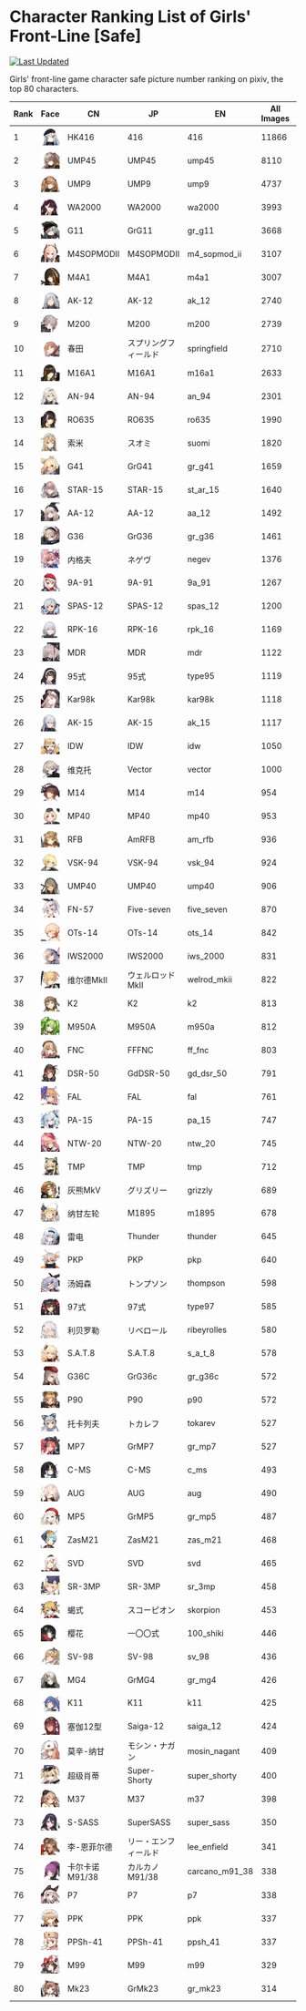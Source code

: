 # Character Ranking List of Girls' Front-Line [Safe]

[![Last Updated](https://img.shields.io/endpoint?url=https://gist.githubusercontent.com/narugo1992/254442dea2e77cf46366df97f499242f/raw/data_last_update.json)](https://huggingface.co/datasets/deepghs/game_characters)

Girls' front-line game character safe picture number ranking on pixiv, the top 80 characters. 

|   Rank | Face                                                | CN         | JP           | EN             |   All Images |   R18 Images |
|--------|-----------------------------------------------------|------------|--------------|----------------|--------------|--------------|
|      1 | ![416](./images/logo_416.png)                       | HK416      | 416          | 416            |        11866 |         1642 |
|      2 | ![ump45](./images/logo_ump45.png)                   | UMP45      | UMP45        | ump45          |         8110 |          865 |
|      3 | ![ump9](./images/logo_ump9.png)                     | UMP9       | UMP9         | ump9           |         4737 |          452 |
|      4 | ![wa2000](./images/logo_wa2000.png)                 | WA2000     | WA2000       | wa2000         |         3993 |          513 |
|      5 | ![gr_g11](./images/logo_gr_g11.png)                 | G11        | GrG11        | gr_g11         |         3668 |          277 |
|      6 | ![m4_sopmod_ii](./images/logo_m4_sopmod_ii.png)     | M4SOPMODII | M4SOPMODII   | m4_sopmod_ii   |         3107 |          252 |
|      7 | ![m4a1](./images/logo_m4a1.png)                     | M4A1       | M4A1         | m4a1           |         3007 |          267 |
|      8 | ![ak_12](./images/logo_ak_12.png)                   | AK-12      | AK-12        | ak_12          |         2740 |          339 |
|      9 | ![m200](./images/logo_m200.png)                     | M200       | M200         | m200           |         2739 |          308 |
|     10 | ![springfield](./images/logo_springfield.png)       | 春田         | スプリングフィールド   | springfield    |         2710 |          399 |
|     11 | ![m16a1](./images/logo_m16a1.png)                   | M16A1      | M16A1        | m16a1          |         2633 |          198 |
|     12 | ![an_94](./images/logo_an_94.png)                   | AN-94      | AN-94        | an_94          |         2301 |          216 |
|     13 | ![ro635](./images/logo_ro635.png)                   | RO635      | RO635        | ro635          |         1990 |          260 |
|     14 | ![suomi](./images/logo_suomi.png)                   | 索米         | スオミ          | suomi          |         1820 |          285 |
|     15 | ![gr_g41](./images/logo_gr_g41.png)                 | G41        | GrG41        | gr_g41         |         1659 |          260 |
|     16 | ![st_ar_15](./images/logo_st_ar_15.png)             | STAR-15    | STAR-15      | st_ar_15       |         1640 |          135 |
|     17 | ![aa_12](./images/logo_aa_12.png)                   | AA-12      | AA-12        | aa_12          |         1492 |          142 |
|     18 | ![gr_g36](./images/logo_gr_g36.png)                 | G36        | GrG36        | gr_g36         |         1461 |          144 |
|     19 | ![negev](./images/logo_negev.png)                   | 内格夫        | ネゲヴ          | negev          |         1376 |          183 |
|     20 | ![9a_91](./images/logo_9a_91.png)                   | 9A-91      | 9A-91        | 9a_91          |         1267 |          227 |
|     21 | ![spas_12](./images/logo_spas_12.png)               | SPAS-12    | SPAS-12      | spas_12        |         1200 |          215 |
|     22 | ![rpk_16](./images/logo_rpk_16.png)                 | RPK-16     | RPK-16       | rpk_16         |         1169 |          200 |
|     23 | ![mdr](./images/logo_mdr.png)                       | MDR        | MDR          | mdr            |         1122 |          114 |
|     24 | ![type95](./images/logo_type95.png)                 | 95式        | 95式          | type95         |         1119 |          326 |
|     25 | ![kar98k](./images/logo_kar98k.png)                 | Kar98k     | Kar98k       | kar98k         |         1118 |           74 |
|     26 | ![ak_15](./images/logo_ak_15.png)                   | AK-15      | AK-15        | ak_15          |         1117 |          188 |
|     27 | ![idw](./images/logo_idw.png)                       | IDW        | IDW          | idw            |         1050 |           44 |
|     28 | ![vector](./images/logo_vector.png)                 | 维克托        | Vector       | vector         |         1000 |          166 |
|     29 | ![m14](./images/logo_m14.png)                       | M14        | M14          | m14            |          954 |           70 |
|     30 | ![mp40](./images/logo_mp40.png)                     | MP40       | MP40         | mp40           |          953 |          137 |
|     31 | ![am_rfb](./images/logo_am_rfb.png)                 | RFB        | AmRFB        | am_rfb         |          936 |           77 |
|     32 | ![vsk_94](./images/logo_vsk_94.png)                 | VSK-94     | VSK-94       | vsk_94         |          924 |          306 |
|     33 | ![ump40](./images/logo_ump40.png)                   | UMP40      | UMP40        | ump40          |          906 |           73 |
|     34 | ![five_seven](./images/logo_five_seven.png)         | FN-57      | Five-seven   | five_seven     |          870 |          144 |
|     35 | ![ots_14](./images/logo_ots_14.png)                 | OTs-14     | OTs-14       | ots_14         |          842 |          115 |
|     36 | ![iws_2000](./images/logo_iws_2000.png)             | IWS2000    | IWS2000      | iws_2000       |          831 |           71 |
|     37 | ![welrod_mkii](./images/logo_welrod_mkii.png)       | 维尔德MkⅡ     | ウェルロッドMkII   | welrod_mkii    |          822 |          110 |
|     38 | ![k2](./images/logo_k2.png)                         | K2         | K2           | k2             |          813 |           83 |
|     39 | ![m950a](./images/logo_m950a.png)                   | M950A      | M950A        | m950a          |          812 |           71 |
|     40 | ![ff_fnc](./images/logo_ff_fnc.png)                 | FNC        | FFFNC        | ff_fnc         |          803 |           41 |
|     41 | ![gd_dsr_50](./images/logo_gd_dsr_50.png)           | DSR-50     | GdDSR-50     | gd_dsr_50      |          791 |          194 |
|     42 | ![fal](./images/logo_fal.png)                       | FAL        | FAL          | fal            |          761 |          133 |
|     43 | ![pa_15](./images/logo_pa_15.png)                   | PA-15      | PA-15        | pa_15          |          747 |          166 |
|     44 | ![ntw_20](./images/logo_ntw_20.png)                 | NTW-20     | NTW-20       | ntw_20         |          745 |           69 |
|     45 | ![tmp](./images/logo_tmp.png)                       | TMP        | TMP          | tmp            |          712 |           89 |
|     46 | ![grizzly](./images/logo_grizzly.png)               | 灰熊MkⅤ      | グリズリー        | grizzly        |          689 |          118 |
|     47 | ![m1895](./images/logo_m1895.png)                   | 纳甘左轮       | M1895        | m1895          |          678 |           57 |
|     48 | ![thunder](./images/logo_thunder.png)               | 雷电         | Thunder      | thunder        |          645 |           51 |
|     49 | ![pkp](./images/logo_pkp.png)                       | PKP        | PKP          | pkp            |          640 |           85 |
|     50 | ![thompson](./images/logo_thompson.png)             | 汤姆森        | トンプソン        | thompson       |          598 |           65 |
|     51 | ![type97](./images/logo_type97.png)                 | 97式        | 97式          | type97         |          585 |          146 |
|     52 | ![ribeyrolles](./images/logo_ribeyrolles.png)       | 利贝罗勒       | リベロール        | ribeyrolles    |          580 |           36 |
|     53 | ![s_a_t_8](./images/logo_s_a_t_8.png)               | S.A.T.8    | S.A.T.8      | s_a_t_8        |          578 |           37 |
|     54 | ![gr_g36c](./images/logo_gr_g36c.png)               | G36C       | GrG36c       | gr_g36c        |          572 |           85 |
|     55 | ![p90](./images/logo_p90.png)                       | P90        | P90          | p90            |          572 |           64 |
|     56 | ![tokarev](./images/logo_tokarev.png)               | 托卡列夫       | トカレフ         | tokarev        |          527 |           66 |
|     57 | ![gr_mp7](./images/logo_gr_mp7.png)                 | MP7        | GrMP7        | gr_mp7         |          527 |           53 |
|     58 | ![c_ms](./images/logo_c_ms.png)                     | C-MS       | C-MS         | c_ms           |          493 |           34 |
|     59 | ![aug](./images/logo_aug.png)                       | AUG        | AUG          | aug            |          490 |           35 |
|     60 | ![gr_mp5](./images/logo_gr_mp5.png)                 | MP5        | GrMP5        | gr_mp5         |          487 |           47 |
|     61 | ![zas_m21](./images/logo_zas_m21.png)               | ZasM21     | ZasM21       | zas_m21        |          468 |           21 |
|     62 | ![svd](./images/logo_svd.png)                       | SVD        | SVD          | svd            |          465 |           38 |
|     63 | ![sr_3mp](./images/logo_sr_3mp.png)                 | SR-3MP     | SR-3MP       | sr_3mp         |          458 |           72 |
|     64 | ![skorpion](./images/logo_skorpion.png)             | 蝎式         | スコーピオン       | skorpion       |          453 |           28 |
|     65 | ![100_shiki](./images/logo_100_shiki.png)           | 樱花         | 一〇〇式         | 100_shiki      |          446 |           18 |
|     66 | ![sv_98](./images/logo_sv_98.png)                   | SV-98      | SV-98        | sv_98          |          436 |           27 |
|     67 | ![gr_mg4](./images/logo_gr_mg4.png)                 | MG4        | GrMG4        | gr_mg4         |          426 |           19 |
|     68 | ![k11](./images/logo_k11.png)                       | K11        | K11          | k11            |          425 |           60 |
|     69 | ![saiga_12](./images/logo_saiga_12.png)             | 塞伽12型      | Saiga-12     | saiga_12       |          424 |           75 |
|     70 | ![mosin_nagant](./images/logo_mosin_nagant.png)     | 莫辛-纳甘      | モシン・ナガン      | mosin_nagant   |          409 |           70 |
|     71 | ![super_shorty](./images/logo_super_shorty.png)     | 超级肖蒂       | Super-Shorty | super_shorty   |          400 |           47 |
|     72 | ![m37](./images/logo_m37.png)                       | M37        | M37          | m37            |          398 |           87 |
|     73 | ![super_sass](./images/logo_super_sass.png)         | S-SASS     | SuperSASS    | super_sass     |          350 |           32 |
|     74 | ![lee_enfield](./images/logo_lee_enfield.png)       | 李-恩菲尔德     | リー・エンフィールド   | lee_enfield    |          341 |           46 |
|     75 | ![carcano_m91_38](./images/logo_carcano_m91_38.png) | 卡尔卡诺M91/38 | カルカノM91/38   | carcano_m91_38 |          338 |           35 |
|     76 | ![p7](./images/logo_p7.png)                         | P7         | P7           | p7             |          338 |           32 |
|     77 | ![ppk](./images/logo_ppk.png)                       | PPK        | PPK          | ppk            |          337 |           39 |
|     78 | ![ppsh_41](./images/logo_ppsh_41.png)               | PPSh-41    | PPSh-41      | ppsh_41        |          337 |           29 |
|     79 | ![m99](./images/logo_m99.png)                       | M99        | M99          | m99            |          329 |           55 |
|     80 | ![gr_mk23](./images/logo_gr_mk23.png)               | Mk23       | GrMk23       | gr_mk23        |          314 |           36 |
